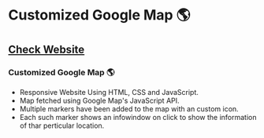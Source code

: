 # Customized Google Map 🌎 
## [Check Website]()
### Customized Google Map 🌎

- Responsive Website Using HTML, CSS and JavaScript.
- Map fetched using Google Map's JavaScript API.
- Multiple markers have been added to the map with an custom icon.
- Each such marker shows an infowindow on click to show the information of thar perticular location.
